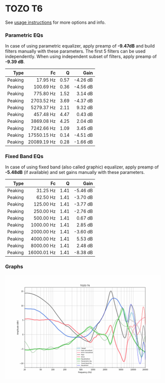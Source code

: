 # TOZO T6
See [usage instructions](https://github.com/jaakkopasanen/AutoEq#usage) for more options and info.

### Parametric EQs
In case of using parametric equalizer, apply preamp of **-9.47dB** and build filters manually
with these parameters. The first 5 filters can be used independently.
When using independent subset of filters, apply preamp of **-9.39 dB**.

| Type    | Fc          |    Q | Gain     |
|--------:|------------:|-----:|---------:|
| Peaking | 17.95 Hz    | 0.57 | -4.26 dB |
| Peaking | 100.69 Hz   | 0.36 | -4.56 dB |
| Peaking | 775.80 Hz   | 1.52 | 3.14 dB  |
| Peaking | 2703.52 Hz  | 3.69 | -4.37 dB |
| Peaking | 5279.37 Hz  | 2.11 | 9.32 dB  |
| Peaking | 457.48 Hz   | 4.47 | 0.43 dB  |
| Peaking | 3869.08 Hz  | 4.25 | 2.04 dB  |
| Peaking | 7242.66 Hz  | 1.09 | 3.45 dB  |
| Peaking | 17550.15 Hz | 0.14 | -4.51 dB |
| Peaking | 20089.19 Hz | 0.28 | -1.66 dB |

### Fixed Band EQs
In case of using fixed band (also called graphic) equalizer, apply preamp of **-5.48dB**
(if available) and set gains manually with these parameters.

| Type    | Fc          |    Q | Gain     |
|--------:|------------:|-----:|---------:|
| Peaking | 31.25 Hz    | 1.41 | -5.46 dB |
| Peaking | 62.50 Hz    | 1.41 | -3.70 dB |
| Peaking | 125.00 Hz   | 1.41 | -3.77 dB |
| Peaking | 250.00 Hz   | 1.41 | -2.76 dB |
| Peaking | 500.00 Hz   | 1.41 | 0.67 dB  |
| Peaking | 1000.00 Hz  | 1.41 | 2.85 dB  |
| Peaking | 2000.00 Hz  | 1.41 | -3.60 dB |
| Peaking | 4000.00 Hz  | 1.41 | 5.53 dB  |
| Peaking | 8000.00 Hz  | 1.41 | 2.48 dB  |
| Peaking | 16000.01 Hz | 1.41 | -8.38 dB |

### Graphs
![](./TOZO%20T6.png)